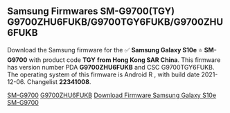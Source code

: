 <h2>Samsung Firmwares SM-G9700(TGY) G9700ZHU6FUKB/G9700TGY6FUKB/G9700ZHU6FUKB</h2>
Download the Samsung firmware for the ✅ <strong>Samsung Galaxy S10e </strong> ⭐ <strong>SM-G9700</strong> with product code <strong>TGY</strong> <strong> from Hong Kong SAR China</strong>. This firmware has version number PDA <strong>G9700ZHU6FUKB</strong> and CSC G9700TGY6FUKB. The operating system of this firmware is Android R , with build date 2021-12-06. Changelist <strong>22341008</strong>.


[SM-G9700](https://samfirm.shop/samsung/model/SM-G9700)
[G9700ZHU6FUKB](https://samfirm.shop/samsung/pda/G9700ZHU6FUKB)
[Download Firmware Samsung Galaxy S10e SM-G9700](https://samfirm.shop/samsung/firmware/480235)
